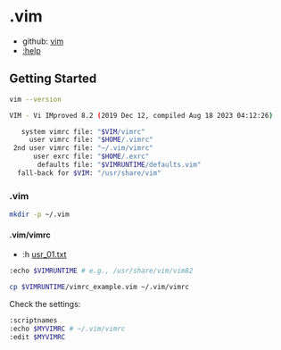 # .vim

- github: [vim](https://github.com/vim/vim)
- [:help](https://vimhelp.org/)

## Getting Started

```bash
vim --version
```

```bash
VIM - Vi IMproved 8.2 (2019 Dec 12, compiled Aug 18 2023 04:12:26)

   system vimrc file: "$VIM/vimrc"
     user vimrc file: "$HOME/.vimrc"
 2nd user vimrc file: "~/.vim/vimrc"
      user exrc file: "$HOME/.exrc"
       defaults file: "$VIMRUNTIME/defaults.vim"
  fall-back for $VIM: "/usr/share/vim"
```

### .vim

```bash
mkdir -p ~/.vim
```

#### .vim/vimrc

- :h [usr_01.txt](https://vimhelp.org/usr_01.txt.html)

```bash
:echo $VIMRUNTIME # e.g., /usr/share/vim/vim82
```

```bash
cp $VIMRUNTIME/vimrc_example.vim ~/.vim/vimrc
```

Check the settings:

```bash
:scriptnames
:echo $MYVIMRC # ~/.vim/vimrc
:edit $MYVIMRC
```

